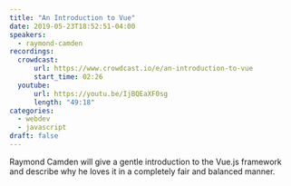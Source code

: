```yaml
---
title: "An Introduction to Vue"
date: 2019-05-23T18:52:51-04:00
speakers:
  - raymond-camden
recordings:
  crowdcast:
      url: https://www.crowdcast.io/e/an-introduction-to-vue
      start_time: 02:26
  youtube:
      url: https://youtu.be/IjBQEaXF0sg
      length: "49:18"
categories:
  - webdev
  - javascript
draft: false
---
```


Raymond Camden will give a gentle introduction to the Vue.js framework and describe why he loves it in a completely fair and balanced manner.
